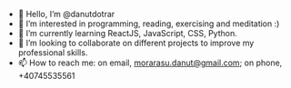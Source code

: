 - 👋 Hello, I’m @danutdotrar
- 👀 I’m interested in programming, reading, exercising and meditation :)
- 🌱 I’m currently learning ReactJS, JavaScript, CSS, Python.
- 💞️ I’m looking to collaborate on different projects to improve my professional skills.
- 📫 How to reach me: on email, morarasu.danut@gmail.com; on phone, +40745535561

<!---
danutdotrar/danutdotrar is a ✨ special ✨ repository because its `README.md` (this file) appears on your GitHub profile.
You can click the Preview link to take a look at your changes.
--->
